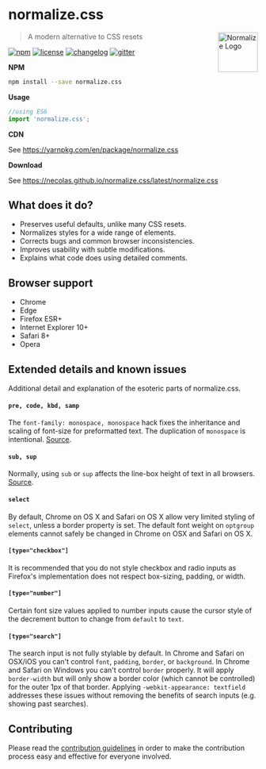 # normalize.css

<a href="https://github.com/necolas/normalize.css"><img
  src="https://necolas.github.io/normalize.css/logo.svg" alt="Normalize Logo"
  width="80" height="80" align="right"></a>

> A modern alternative to CSS resets

[![npm][npm-image]][npm-url] [![license][license-image]][license-url]
[![changelog][changelog-image]][changelog-url]
[![gitter][gitter-image]][gitter-url]


**NPM**

```sh
npm install --save normalize.css
```

**Usage**
```js
//using ES6
import 'normalize.css';
```
**CDN**

See https://yarnpkg.com/en/package/normalize.css

**Download**

See https://necolas.github.io/normalize.css/latest/normalize.css


## What does it do?

* Preserves useful defaults, unlike many CSS resets.
* Normalizes styles for a wide range of elements.
* Corrects bugs and common browser inconsistencies.
* Improves usability with subtle modifications.
* Explains what code does using detailed comments.


## Browser support

* Chrome
* Edge
* Firefox ESR+
* Internet Explorer 10+
* Safari 8+
* Opera


## Extended details and known issues

Additional detail and explanation of the esoteric parts of normalize.css.

#### `pre, code, kbd, samp`

The `font-family: monospace, monospace` hack fixes the inheritance and scaling
of font-size for preformatted text. The duplication of `monospace` is
intentional. [Source](https://en.wikipedia.org/wiki/User:Davidgothberg/Test59).

#### `sub, sup`

Normally, using `sub` or `sup` affects the line-box height of text in all
browsers. [Source](https://gist.github.com/413930).

#### `select`

By default, Chrome on OS X and Safari on OS X allow very limited styling of
`select`, unless a border property is set. The default font weight on `optgroup`
elements cannot safely be changed in Chrome on OSX and Safari on OS X.

#### `[type="checkbox"]`

It is recommended that you do not style checkbox and radio inputs as Firefox's
implementation does not respect box-sizing, padding, or width.

#### `[type="number"]`

Certain font size values applied to number inputs cause the cursor style of the
decrement button to change from `default` to `text`.

#### `[type="search"]`

The search input is not fully stylable by default. In Chrome and Safari on
OSX/iOS you can't control `font`, `padding`, `border`, or `background`. In
Chrome and Safari on Windows you can't control `border` properly. It will apply
`border-width` but will only show a border color (which cannot be controlled)
for the outer 1px of that border. Applying `-webkit-appearance: textfield`
addresses these issues without removing the benefits of search inputs (e.g.
showing past searches).

## Contributing

Please read the [contribution guidelines](CONTRIBUTING.md) in order to make the
contribution process easy and effective for everyone involved.


[changelog-image]: https://img.shields.io/badge/changelog-md-blue.svg?style=flat-square
[changelog-url]: CHANGELOG.md
[license-image]: https://img.shields.io/npm/l/normalize.css.svg?style=flat-square
[license-url]: LICENSE.md
[npm-image]: https://img.shields.io/npm/v/normalize.css.svg?style=flat-square
[npm-url]: https://www.npmjs.com/package/normalize.css
[gitter-image]: https://img.shields.io/badge/chat-gitter-blue.svg?style=flat-square
[gitter-url]: https://gitter.im/necolas/normalize.css
